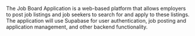 The Job Board Application is a web-based platform that allows employers to post job listings and job seekers to search for and apply to these listings. The application will use
Supabase for user authentication, job posting and application management, and other backend functionality.

